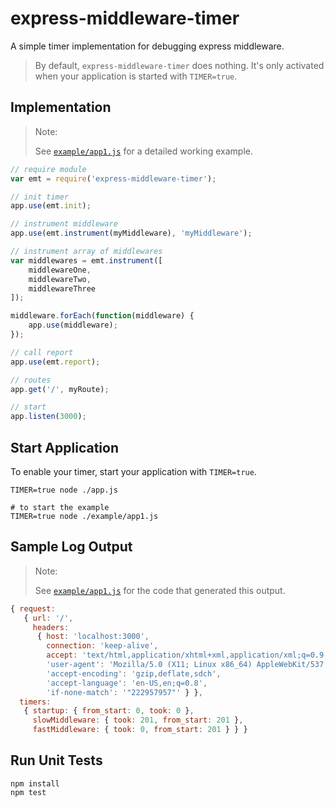 express-middleware-timer
========================

A simple timer implementation for debugging express middleware.

> By default, `express-middleware-timer` does nothing. It's only activated
> when your application is started with `TIMER=true`.


Implementation
--------------

> Note:
>
> See [`example/app1.js`](example/app1.js) for a detailed working example.

``` javascript
// require module
var emt = require('express-middleware-timer');

// init timer
app.use(emt.init);

// instrument middleware
app.use(emt.instrument(myMiddleware), 'myMiddleware');

// instrument array of middlewares
var middlewares = emt.instrument([
    middlewareOne,
    middlewareTwo,
    middlewareThree
]);

middleware.forEach(function(middleware) {
    app.use(middleware);
});

// call report
app.use(emt.report);

// routes
app.get('/', myRoute);

// start
app.listen(3000);
```

Start Application
-----------------

To enable your timer, start your application with `TIMER=true`.

``` shell
TIMER=true node ./app.js

# to start the example
TIMER=true node ./example/app1.js
```

Sample Log Output
-----------------

> Note:
>
> See [`example/app1.js`](example/app1.js) for the code that generated this output.

``` javascript
{ request:
   { url: '/',
     headers:
      { host: 'localhost:3000',
        connection: 'keep-alive',
        accept: 'text/html,application/xhtml+xml,application/xml;q=0.9,image/webp,*/*;q=0.8',
        'user-agent': 'Mozilla/5.0 (X11; Linux x86_64) AppleWebKit/537.36 (KHTML, like Gecko) Ubuntu Chromium/30.0.1599.114 Chrome/30.0.1599.114 Safari/537.36',
        'accept-encoding': 'gzip,deflate,sdch',
        'accept-language': 'en-US,en;q=0.8',
        'if-none-match': '"222957957"' } },
  timers:
   { startup: { from_start: 0, took: 0 },
     slowMiddleware: { took: 201, from_start: 201 },
     fastMiddleware: { took: 0, from_start: 201 } } }
```

Run Unit Tests
--------------

``` shell
npm install
npm test
```

